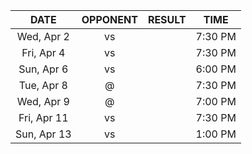 |    DATE     |          OPPONENT           |  RESULT  |  TIME   |
|:-----------:|:---------------------------:|:--------:|:-------:|
| Wed, Apr 2  |       vs [](/r/heat)        |          | 7:30 PM |
| Fri, Apr 4  |       vs [](/r/suns)        |          | 7:30 PM |
| Sun, Apr 6  | vs [](/r/washingtonwizards) |          | 6:00 PM |
| Tue, Apr 8  |      @ [](/r/nyknicks)      |          | 7:30 PM |
| Wed, Apr 9  |    @ [](/r/orlandomagic)    |          | 7:00 PM |
| Fri, Apr 11 | vs [](/r/charlottehornets)  |          | 7:30 PM |
| Sun, Apr 13 | vs [](/r/charlottehornets)  |          | 1:00 PM |